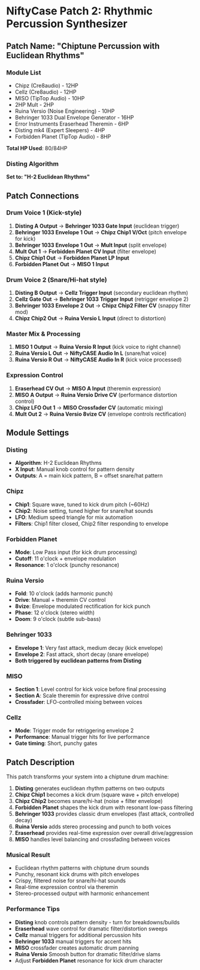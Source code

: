 # NiftyCase Patch 2: Rhythmic Percussion Synthesizer

## Patch Name: "Chiptune Percussion with Euclidean Rhythms"

### Module List
- Chipz (Cre8audio) - 12HP
- Cellz (Cre8audio) - 12HP  
- MISO (TipTop Audio) - 10HP
- 2HP Mult - 2HP
- Ruina Versio (Noise Engineering) - 10HP
- Behringer 1033 Dual Envelope Generator - 16HP
- Error Instruments Eraserhead Theremin - 6HP
- Disting mk4 (Expert Sleepers) - 4HP
- Forbidden Planet (TipTop Audio) - 8HP

**Total HP Used**: 80/84HP

### Disting Algorithm
**Set to: "H-2 Euclidean Rhythms"**

## Patch Connections

### Drum Voice 1 (Kick-style)
1. **Disting A Output** → **Behringer 1033 Gate Input** (euclidean trigger)
2. **Behringer 1033 Envelope 1 Out** → **Chipz Chip1 V/Oct** (pitch envelope for kick)
3. **Behringer 1033 Envelope 1 Out** → **Mult Input** (split envelope)
4. **Mult Out 1** → **Forbidden Planet CV Input** (filter envelope)
5. **Chipz Chip1 Out** → **Forbidden Planet LP Input** 
6. **Forbidden Planet Out** → **MISO 1 Input**

### Drum Voice 2 (Snare/Hi-hat style)
1. **Disting B Output** → **Cellz Trigger Input** (secondary euclidean rhythm)
2. **Cellz Gate Out** → **Behringer 1033 Trigger Input** (retrigger envelope 2)
3. **Behringer 1033 Envelope 2 Out** → **Chipz Chip2 Filter CV** (snappy filter mod)
4. **Chipz Chip2 Out** → **Ruina Versio L Input** (direct to distortion)

### Master Mix & Processing
1. **MISO 1 Output** → **Ruina Versio R Input** (kick voice to right channel)
2. **Ruina Versio L Out** → **NiftyCASE Audio In L** (snare/hat voice)
3. **Ruina Versio R Out** → **NiftyCASE Audio In R** (kick voice processed)

### Expression Control
1. **Eraserhead CV Out** → **MISO A Input** (theremin expression)
2. **MISO A Output** → **Ruina Versio Drive CV** (performance distortion control)
3. **Chipz LFO Out 1** → **MISO Crossfader CV** (automatic mixing)
4. **Mult Out 2** → **Ruina Versio 8vize CV** (envelope controls rectification)

## Module Settings

### Disting
- **Algorithm**: H-2 Euclidean Rhythms
- **X Input**: Manual knob control for pattern density
- **Outputs**: A = main kick pattern, B = offset snare/hat pattern

### Chipz
- **Chip1**: Square wave, tuned to kick drum pitch (~60Hz)
- **Chip2**: Noise setting, tuned higher for snare/hat sounds
- **LFO**: Medium speed triangle for mix automation
- **Filters**: Chip1 filter closed, Chip2 filter responding to envelope

### Forbidden Planet  
- **Mode**: Low Pass input (for kick drum processing)
- **Cutoff**: 11 o'clock + envelope modulation
- **Resonance**: 1 o'clock (punchy resonance)

### Ruina Versio
- **Fold**: 10 o'clock (adds harmonic punch)
- **Drive**: Manual + theremin CV control
- **8vize**: Envelope modulated rectification for kick punch
- **Phase**: 12 o'clock (stereo width)
- **Doom**: 9 o'clock (subtle sub-bass)

### Behringer 1033
- **Envelope 1**: Very fast attack, medium decay (kick envelope)
- **Envelope 2**: Fast attack, short decay (snare envelope)  
- **Both triggered by euclidean patterns from Disting**

### MISO
- **Section 1**: Level control for kick voice before final processing
- **Section A**: Scale theremin for expressive drive control
- **Crossfader**: LFO-controlled mixing between voices

### Cellz
- **Mode**: Trigger mode for retriggering envelope 2
- **Performance**: Manual trigger hits for live performance
- **Gate timing**: Short, punchy gates

## Patch Description

This patch transforms your system into a chiptune drum machine:

1. **Disting** generates euclidean rhythm patterns on two outputs
2. **Chipz Chip1** becomes a kick drum (square wave + pitch envelope)
3. **Chipz Chip2** becomes snare/hi-hat (noise + filter envelope)
4. **Forbidden Planet** shapes the kick drum with resonant low-pass filtering
5. **Behringer 1033** provides classic drum envelopes (fast attack, controlled decay)
6. **Ruina Versio** adds stereo processing and punch to both voices
7. **Eraserhead** provides real-time expression over overall drive/aggression
8. **MISO** handles level balancing and crossfading between voices

### Musical Result
- Euclidean rhythm patterns with chiptune drum sounds
- Punchy, resonant kick drums with pitch envelopes
- Crispy, filtered noise for snare/hi-hat sounds
- Real-time expression control via theremin
- Stereo-processed output with harmonic enhancement

### Performance Tips
- **Disting** knob controls pattern density - turn for breakdowns/builds
- **Eraserhead** wave control for dramatic filter/distortion sweeps
- **Cellz** manual triggers for additional percussion hits
- **Behringer 1033** manual triggers for accent hits
- **MISO** crossfader creates automatic drum panning
- **Ruina Versio** Smoosh button for dramatic filter/drive slams
- Adjust **Forbidden Planet** resonance for kick drum character
